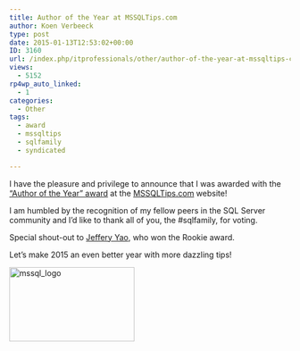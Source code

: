 ```yaml
---
title: Author of the Year at MSSQLTips.com
author: Koen Verbeeck
type: post
date: 2015-01-13T12:53:02+00:00
ID: 3160
url: /index.php/itprofessionals/other/author-of-the-year-at-mssqltips-com/
views:
  - 5152
rp4wp_auto_linked:
  - 1
categories:
  - Other
tags:
  - award
  - mssqltips
  - sqlfamily
  - syndicated

---
```

I have the pleasure and privilege to announce that I was awarded with the [&#8220;Author of the Year&#8221; award][1] at the [MSSQLTips.com][2] website!
  
I am humbled by the recognition of my fellow peers in the SQL Server community and I&#8217;d like to thank all of you, the #sqlfamily, for voting.

Special shout-out to [Jeffery Yao][3], who won the Rookie award.

Let&#8217;s make 2015 an even better year with more dazzling tips!
  
[<img class="alignnone wp-image-3068 size-full" src="/wp-content/uploads/2014/11/mssql_logo.jpg" alt="mssql_logo" width="224" height="133" />][2]

 [1]: http://www.mssqltips.com/sqlservertip/3487/mssqltipscom-author-and-rookie-of-2014
 [2]: http://www.mssqltips.com/
 [3]: http://www.mssqltips.com/sqlserverauthor/121/jeffery-yao/